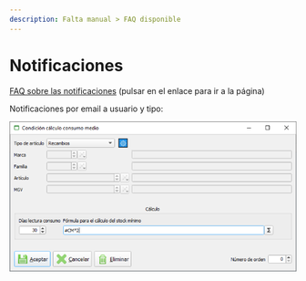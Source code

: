 ```yaml
---
description: Falta manual > FAQ disponible
---
```


# Notificaciones

[FAQ sobre las notificaciones](../../../faq/notificaciones-emergentes.md) \(pulsar en el enlace para ir a la página\)

Notificaciones por email a usuario y tipo:

![](../../../.gitbook/assets/image%20%28163%29.png)

